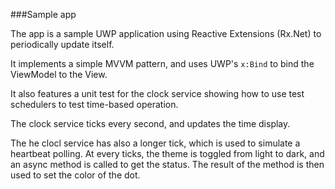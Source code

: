 ###Sample app

The app is a sample UWP application using Reactive Extensions (Rx.Net) to periodically update itself.

It implements a simple MVVM pattern, and uses UWP's `x:Bind` to bind the ViewModel to the View.

It also features a unit test for the clock service showing how to use test schedulers to test time-based operation.


The clock service ticks every second, and updates the time display.

The he clocl service has also a longer tick, which is used to simulate a heartbeat polling. At every ticks, the theme is toggled from light to dark, and an async method is called to get the status. The result of the method is then used to set the color of the dot.